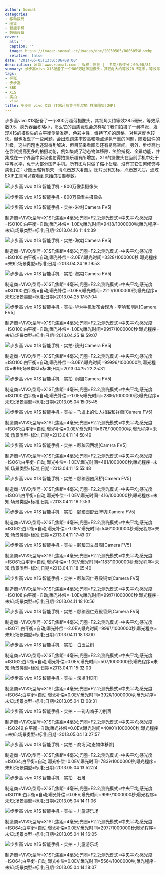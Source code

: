 ```yaml
---
author: Soomal
categories:
- 移动数码
- 图集
- 智能手机
- 数码设备
cover:
  alt: ''
  caption: ''
  image: https://images.soomal.cc/images/doc/20130505/00030558.webp
  relative: false
date: '2013-05-05T13:01:06+08:00'
description: 源自：www.soomal.com | 版权：原创 |  平均/总评分：09.00/81
summary: 步步高vivo X1S配备了一个800万超薄摄像头，其视角大约等效28.5毫米，等效系数9.5，感光器面积略小，那么它的画质表现会怎样呢？我们拍摄了一组样张，发现X1S的摄像头的白平衡测量准确，色彩中性，维持了X1的风格，对焦速度也较快。但也发现了一些问题，随着固件的升级……
tags:
- 样张
- 步步高
- BBK
- X1S
- 实拍
- vivo
title: 步步高 vivo X1S [TD版]智能手机实拍 样张图集[20P]
---
```


步步高vivo X1S配备了一个800万超薄摄像头，其视角大约等效28.5毫米，等效系数9.5，感光器面积略小，那么它的画质表现会怎样呢？我们拍摄了一组样张，发现X1S的摄像头的白平衡测量准确，色彩中性，维持了X1的风格，对焦速度也较快。但也发现了一些问题，会出现跑焦率较高和噪点涂抹严重的问题，随着固件的升级，这些问题也逐渐得到解决，但目前来看画质还有提高空间。另外，步步高也在尝试提高更多的拍摄功能，例如集成了动态物体移除、笑脸捕捉、全景功能，并集成在一个界面中实现也使得拍摄乐趣有所增加。X1S的摄像头在当前手机中处于中等水平，优于大部分国产手机。所有图片只做了缩小处理，没有其它任何修饰与美化[注：小图压缩有损失，请点击放大看图]。图片没有加标，点击放大后，通过EXIF工具可以查看到原始的拍摄参数。

![步步高 vivo X1S 智能手机 - 800万像素摄像头](https://images.soomal.cc/images/doc/20130417/00029933.webp)




![步步高 vivo X1S 智能手机 - 800万像素主摄像头](https://images.soomal.cc/images/doc/20130417/00029928.webp)




![步步高 vivo X1S 智能手机 - 实拍-米线[Camera FV5]](https://images.soomal.cc/images/doc/20130504/00030500.webp)

制造商=VIVO;型号=X1ST;焦距=4毫米;光圈=F2.2;测光模式=中央平均;感光度=ISO100;白平衡=自动;曝光补偿=-1.0EV;曝光时间=9438/1000000秒;曝光程序=未知;场景类型=标准;日期=2013.04.16 11:44:39


![步步高 vivo X1S 智能手机 - 实拍-海棠[Camera FV5]](https://images.soomal.cc/images/doc/20130504/00030501.webp)

制造商=VIVO;型号=X1ST;焦距=4毫米;光圈=F2.2;测光模式=中央平均;感光度=ISO100;白平衡=自动;曝光补偿=-2.0EV;曝光时间=3328/1000000秒;曝光程序=未知;场景类型=标准;日期=2013.04.24 18:19:53


![步步高 vivo X1S 智能手机 - 实拍-海棠[Camera FV5]](https://images.soomal.cc/images/doc/20130504/00030502.webp)

制造商=VIVO;型号=X1ST;焦距=4毫米;光圈=F2.2;测光模式=中央平均;感光度=ISO100;白平衡=自动;曝光补偿=0.0EV;曝光时间=2210/1000000秒;曝光程序=未知;场景类型=标准;日期=2013.04.25 17:57:04


![步步高 vivo X1S 智能手机 - 实拍-华为手机发布会现场・李响和羽泉[Camera FV5]](https://images.soomal.cc/images/doc/20130504/00030503.webp)

制造商=VIVO;型号=X1ST;焦距=4毫米;光圈=F2.2;测光模式=中央平均;感光度=ISO100;白平衡=自动;曝光补偿=-1.0EV;曝光时间=9997/1000000秒;曝光程序=未知;场景类型=标准;日期=2013.04.25 19:59:07


![步步高 vivo X1S 智能手机 - 实拍-镜头[Camera FV5]](https://images.soomal.cc/images/doc/20130504/00030504.webp)

制造商=VIVO;型号=X1ST;焦距=4毫米;光圈=F2.2;测光模式=中央平均;感光度=ISO100;白平衡=自动;曝光补偿=-3.0EV;曝光时间=99996/1000000秒;曝光程序=未知;场景类型=标准;日期=2013.04.25 22:25:31


![步步高 vivo X1S 智能手机 - 实拍-雨棚[Camera FV5]](https://images.soomal.cc/images/doc/20130504/00030505.webp)

制造商=VIVO;型号=X1ST;焦距=4毫米;光圈=F2.2;测光模式=中央平均;感光度=ISO100;白平衡=自动;曝光补偿=-1.0EV;曝光时间=2886/1000000秒;曝光程序=未知;场景类型=标准;日期=2013.05.04 15:05:45


![步步高 vivo X1S 智能手机 - 实拍 - 飞檐上的仙人指路和祥兽[Camera FV5]](https://images.soomal.cc/images/doc/20130504/00030506.webp)

制造商=VIVO;型号=X1ST;焦距=4毫米;光圈=F2.2;测光模式=中央平均;感光度=ISO61;白平衡=自动;曝光补偿=0.0EV;曝光时间=676/1000000秒;曝光程序=未知;场景类型=标准;日期=2013.04.11 14:50:49


![步步高 vivo X1S 智能手机 - 实拍 - 颐和园西堤[Camera FV5]](https://images.soomal.cc/images/doc/20130504/00030507.webp)

制造商=VIVO;型号=X1ST;焦距=4毫米;光圈=F2.2;测光模式=中央平均;感光度=ISO61;白平衡=自动;曝光补偿=-1.0EV;曝光时间=481/1000000秒;曝光程序=未知;场景类型=标准;日期=2013.04.11 15:55:48


![步步高 vivo X1S 智能手机 - 实拍 - 颐和园豳风桥[Camera FV5]](https://images.soomal.cc/images/doc/20130504/00030508.webp)

制造商=VIVO;型号=X1ST;焦距=4毫米;光圈=F2.2;测光模式=中央平均;感光度=ISO61;白平衡=自动;曝光补偿=-1.0EV;曝光时间=416/1000000秒;曝光程序=未知;场景类型=标准;日期=2013.04.11 16:10:53


![步步高 vivo X1S 智能手机 - 实拍 - 颐和园舒云牌坊[Camera FV5]](https://images.soomal.cc/images/doc/20130504/00030509.webp)

制造商=VIVO;型号=X1ST;焦距=4毫米;光圈=F2.2;测光模式=中央平均;感光度=ISO62;白平衡=自动;曝光补偿=-1.0EV;曝光时间=546/1000000秒;曝光程序=未知;场景类型=标准;日期=2013.04.11 17:49:07


![步步高 vivo X1S 智能手机 - 实拍 - 颐和园文昌阁[Camera FV5]](https://images.soomal.cc/images/doc/20130504/00030510.webp)

制造商=VIVO;型号=X1ST;焦距=4毫米;光圈=F2.2;测光模式=中央平均;感光度=ISO61;白平衡=自动;曝光补偿=-1.0EV;曝光时间=1183/1000000秒;曝光程序=未知;场景类型=标准;日期=2013.04.11 18:05:40


![步步高 vivo X1S 智能手机 - 实拍 - 颐和园仁寿殿铜龙[Camera FV5]](https://images.soomal.cc/images/doc/20130504/00030511.webp)

制造商=VIVO;型号=X1ST;焦距=4毫米;光圈=F2.2;测光模式=中央平均;感光度=ISO108;白平衡=自动;曝光补偿=-1.0EV;曝光时间=9997/1000000秒;曝光程序=未知;场景类型=标准;日期=2013.04.11 18:10:56


![步步高 vivo X1S 智能手机 - 实拍 - 颐和园仁寿殿香炉[Camera FV5]](https://images.soomal.cc/images/doc/20130504/00030512.webp)

制造商=VIVO;型号=X1ST;焦距=4毫米;光圈=F2.2;测光模式=中央平均;感光度=ISO71;白平衡=自动;曝光补偿=-2.0EV;曝光时间=9997/1000000秒;曝光程序=未知;场景类型=标准;日期=2013.04.11 18:13:00


![步步高 vivo X1S 智能手机 - 实拍 - 白玉兰树](https://images.soomal.cc/images/doc/20130504/00030513.webp)

制造商=VIVO;型号=X1ST;焦距=4毫米;光圈=F2.2;测光模式=中央平均;感光度=ISO62;白平衡=自动;曝光补偿=0.0EV;曝光时间=507/1000000秒;曝光程序=未知;场景类型=标准;日期=2013.04.11 15:32:03


![步步高 vivo X1S 智能手机 - 实拍 - 滚梯[HDR]](https://images.soomal.cc/images/doc/20130504/00030514.webp)

制造商=VIVO;型号=X1ST;焦距=4毫米;光圈=F2.2;测光模式=中央平均;感光度=ISO64;白平衡=自动;曝光补偿=0.0EV;曝光时间=3926/1000000秒;曝光程序=未知;场景类型=标准;日期=2013.05.04 13:08:31


![步步高 vivo X1S 智能手机 - 实拍 - 一碗肉哨子刀削面](https://images.soomal.cc/images/doc/20130504/00030515.webp)

制造商=VIVO;型号=X1ST;焦距=4毫米;光圈=F2.2;测光模式=中央平均;感光度=ISO249;白平衡=自动;曝光补偿=0.0EV;曝光时间=40001/1000000秒;曝光程序=未知;场景类型=标准;日期=2013.05.04 13:27:57


![步步高 vivo X1S 智能手机 - 实拍 - 商场[动态物体移除]](https://images.soomal.cc/images/doc/20130504/00030516.webp)

制造商=VIVO;型号=X1ST;焦距=4毫米;光圈=F2.2;测光模式=中央平均;感光度=ISO64;白平衡=自动;曝光补偿=0.0EV;曝光时间=7839/1000000秒;曝光程序=未知;场景类型=标准;日期=2013.05.04 13:52:24


![步步高 vivo X1S 智能手机 - 实拍 - 石雕](https://images.soomal.cc/images/doc/20130504/00030517.webp)

制造商=VIVO;型号=X1ST;焦距=4毫米;光圈=F2.2;测光模式=中央平均;感光度=ISO116;白平衡=自动;曝光补偿=0.0EV;曝光时间=9997/1000000秒;曝光程序=未知;场景类型=标准;日期=2013.05.04 14:11:06


![步步高 vivo X1S 智能手机 - 实拍 - 儿童游乐场](https://images.soomal.cc/images/doc/20130504/00030518.webp)

制造商=VIVO;型号=X1ST;焦距=4毫米;光圈=F2.2;测光模式=中央平均;感光度=ISO64;白平衡=自动;曝光补偿=0.0EV;曝光时间=2977/1000000秒;曝光程序=未知;场景类型=标准;日期=2013.05.04 14:16:05


![步步高 vivo X1S 智能手机 - 实拍 - 儿童游乐场](https://images.soomal.cc/images/doc/20130504/00030519.webp)

制造商=VIVO;型号=X1ST;焦距=4毫米;光圈=F2.2;测光模式=中央平均;感光度=ISO64;白平衡=自动;曝光补偿=0.0EV;曝光时间=5564/1000000秒;曝光程序=未知;场景类型=标准;日期=2013.05.04 14:18:07